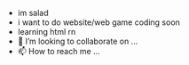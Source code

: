 - im salad
- i want to do website/web game coding soon
- learning html rn
- 💞️ I’m looking to collaborate on ...
- 📫 How to reach me ...

<!---
saladudlerf/saladudlerf is a ✨ special ✨ repository because its `README.md` (this file) appears on your GitHub profile.
You can click the Preview link to take a look at your changes.
--->
